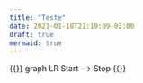 ```yaml
---
title: "Teste"
date: 2021-01-18T21:19:09-03:00
draft: true
mermaid: true
---
```


{{<mermaid>}}
graph LR
    Start --> Stop
{{</mermaid>}}
